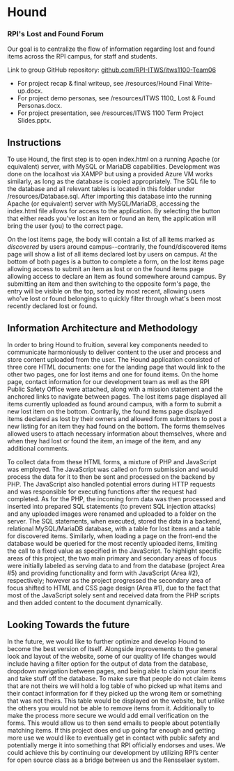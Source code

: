 # Hound
### RPI's Lost and Found Forum

Our goal is to centralize the flow of information regarding lost and found items across the RPI campus, for staff and students.

Link to group GitHub repository: [github.com/RPI-ITWS/itws1100-Team06](https://github.com/RPI-ITWS/itws1100-Team06)

- For project recap & final writeup, see /resources/Hound Final Write-up.docx.
- For project demo personas, see /resources/ITWS 1100_ Lost & Found Personas.docx.
- For project presentation, see /resources/ITWS 1100 Term Project Slides.pptx.

## Instructions

To use Hound, the first step is to open index.html on a running Apache (or equivalent) server, with MySQL or MariaDB capabilities. Development was done on the localhost via XAMPP but using a provided Azure VM works similarly, as long as the database is copied appropriately. The SQL file to the database and all relevant tables is located in this folder under /resources/Database.sql. After importing this database into the running Apache (or equivalent) server with MySQL/MariaDB, accessing the index.html file allows for access to the application. By selecting the button that either reads you've lost an item or found an item, the application will bring the user (you) to the correct page.

On the lost items page, the body will contain a list of all items marked as *discovered* by users around campus--contrarily, the found/discovered items page will show a list of all items declared lost by users on campus. At the bottom of both pages is a button to complete a form, on the lost items page allowing access to submit an item as lost or on the found items page allowing access to declare an item as found somewhere around campus. By submitting an item and then switching to the opposite form's page, the entry will be visible on the top, sorted by most recent, allowing users who've lost or found belongings to quickly filter through what's been most recently declared lost or found. 

## Information Architecture and Methodology

In order to bring Hound to fruition, several key components needed to communicate harmoniously to deliver content to the user and process and store content uploaded from the user. The Hound application consisted of three core HTML documents: one for the landing page that would link to the other two pages, one for lost items and one for found items. On the home page, contact information for our development team as well as the RPI Public Safety Office were attached, along with a mission statement and the anchored links to navigate between pages. The lost items page displayed all items currently uploaded as found around campus, with a form to submit a new lost item on the bottom. Contrarily, the found items page displayed items declared as lost by their owners and allowed form submitters to post a new listing for an item they had found on the bottom. The forms themselves allowed users to attach necessary information about themselves, where and when they had lost or found the item, an image of the item, and any additional comments.

To collect data from these HTML forms, a mixture of PHP and JavaScript was employed. The JavaScript was called on form submission and would process the data for it to then be sent and processed on the backend by PHP. The JavaScript also handled potential errors during HTTP requests and was responsible for executing functions after the request had completed. As for the PHP, the incoming form data was then processed and inserted into prepared SQL statements (to prevent SQL injection attacks) and any uploaded images were renamed and uploaded to a folder on the server. The SQL statements, when executed, stored the data in a backend, relational MySQL/MariaDB database, with a table for lost items and a table for discovered items. Similarly, when loading a page on the front-end the database would be queried for the most recently uploaded items, limiting the call to a fixed value as specified in the JavaScript.
To highlight specific areas of this project, the two main primary and secondary areas of focus were initially labeled as serving data to and from the database (project Area #5) and providing functionality and form with JavaScript (Area #2), respectively; however as the project progressed the secondary area of focus shifted to HTML and CSS page design (Area #1), due to the fact that most of the JavaScript solely sent and received data from the PHP scripts and then added content to the document dynamically.

## Looking Towards the future

In the future, we would like to further optimize and develop Hound to become the best version of itself. Alongside improvements to the general look and layout of the website, some of our quality of life changes would include having a filter option for the output of data from the database, dropdown navigation between pages, and being able to claim your items and take stuff off the database. To make sure that people do not claim items that are not theirs we will hold a log table of who picked up what items and their contact information for if they picked up the wrong item or something that was not theirs. This table would be displayed on the website, but unlike the others you would not be able to remove items from it. Additionally to make the process more secure we would add email verification on the forms. This would allow us to then send emails to people about potentially matching items. 
	If this project does end up going far enough and getting more use we would like to eventually get in contact with public safety and potentially merge it into something that RPI officially endorses and uses. We could achieve this by continuing our development by utilizing RPI’s center for open source class as a bridge between us and the Rensselaer system.
